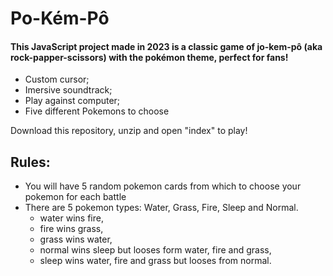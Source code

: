 # Po-Kém-Pô
#### This JavaScript project made in 2023 is a classic game of jo-kem-pô (aka rock-papper-scissors) with the pokémon theme, perfect for fans!
- Custom cursor;
- Imersive soundtrack;
- Play against computer;
- Five different Pokemons to choose
  
Download this repository, unzip and open "index" to play!

## Rules:
- You will have 5 random pokemon cards from which to choose your pokemon for each battle
- There are 5 pokemon types: Water, Grass, Fire, Sleep and Normal.
    - water wins fire,
    - fire wins grass,
    - grass wins water,
    - normal wins sleep but looses form water, fire and grass,
    - sleep wins water, fire and grass but looses from normal.      
